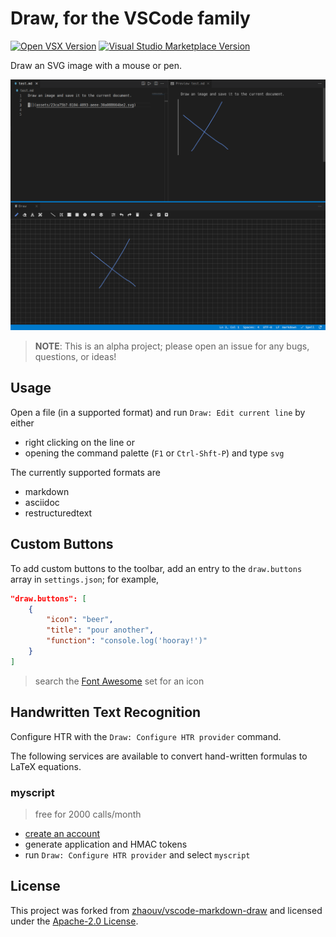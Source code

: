 # Draw, for the VSCode family

[![Open VSX Version](https://img.shields.io/open-vsx/v/hall/draw)](https://open-vsx.org/extension/hall/draw)
[![Visual Studio Marketplace Version](https://img.shields.io/visual-studio-marketplace/v/hall.draw)](https://marketplace.visualstudio.com/items?itemName=hall.draw)

Draw an SVG image with a mouse or pen.

![screenshot](docs/images/screenshot.png)

> **NOTE**: This is an alpha project; please open an issue for any bugs, questions, or ideas!

## Usage

Open a file (in a supported format) and run `Draw: Edit current line` by either

 - right clicking on the line or
 - opening the command palette (`F1` or `Ctrl-Shft-P`) and type `svg`

The currently supported formats are

 - markdown
 - asciidoc
 - restructuredtext

## Custom Buttons

To add custom buttons to the toolbar, add an entry to the `draw.buttons` array in `settings.json`; for example,

```json
"draw.buttons": [
    {
        "icon": "beer",
        "title": "pour another",
        "function": "console.log('hooray!')"
    }
]
```

> search the [Font Awesome](https://fontawesome.com/v5/search?m=free) set for an icon

## Handwritten Text Recognition

Configure HTR with the `Draw: Configure HTR provider` command.

The following services are available to convert hand-written formulas to LaTeX equations.

### myscript

> free for 2000 calls/month

 - [create an account](https://developer.myscript.com/getting-started/web)
 - generate application and HMAC tokens
 - run `Draw: Configure HTR provider` and select `myscript`

<!-- ### mathpix

> free for 1000/month but you have to provide a card that will be charged a one-time non-refundable setup fee of $1

This script also supports drag and paste image.

 - copy the [mathpix.json](./docs/snippets/mathpix.json) snippet (which was generated by [mathpix.js](./docs/snippets/mathpix.js))
 - put it into `setting.json` (see [Custom Buttons](#custom-buttons))
 - replace `PasteYourTokenHere` with your token -->


## License

This project was forked from [zhaouv/vscode-markdown-draw](https://github.com/zhaouv/vscode-markdown-draw) and licensed under the [Apache-2.0 License](./LICENSE).

